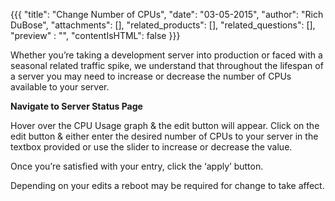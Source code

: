 {{{
  "title": "Change Number of CPUs",
  "date": "03-05-2015",
  "author": "Rich DuBose",
  "attachments": [],
  "related_products": [],
  "related_questions": [],
  "preview" : "",
  "contentIsHTML": false
  }}}

Whether you’re taking a development server into production or faced with a seasonal related traffic spike, we understand that throughout the lifespan of a server you may need to increase or decrease the number of CPUs available to your server.

**Navigate to Server Status Page**

Hover over the CPU Usage graph & the edit button will appear.  Click on the edit button & either enter the desired number of CPUs to your server in the textbox provided or use the slider to increase or decrease the value. 

Once you’re satisfied with your entry, click the ‘apply’ button.

Depending on your edits a reboot may be required for change to take affect.